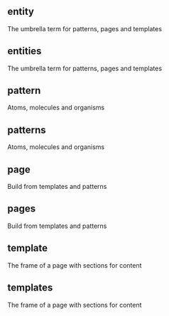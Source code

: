 ## entity
The umbrella term for patterns, pages and templates

## entities
The umbrella term for patterns, pages and templates

## pattern
Atoms, molecules and organisms

## patterns
Atoms, molecules and organisms

## page
Build from templates and patterns

## pages
Build from templates and patterns

## template
The frame of a page with sections for content

## templates
The frame of a page with sections for content